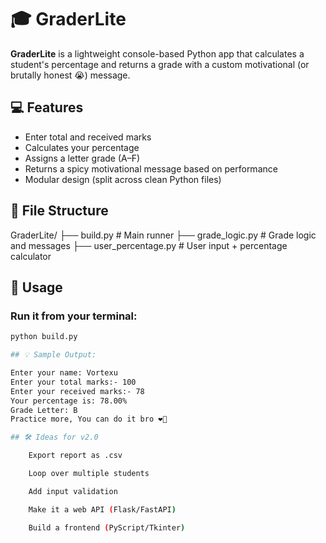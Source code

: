 # 🎓 GraderLite

**GraderLite** is a lightweight console-based Python app that calculates a student's percentage and returns a grade with a custom motivational (or brutally honest 😭) message.

## 💻 Features

- Enter total and received marks
- Calculates your percentage
- Assigns a letter grade (A–F)
- Returns a spicy motivational message based on performance
- Modular design (split across clean Python files)

## 📂 File Structure

GraderLite/
├── build.py # Main runner
├── grade_logic.py # Grade logic and messages
├── user_percentage.py # User input + percentage calculator


## 🚀 Usage

### Run it from your terminal:

```bash
python build.py

## 💡 Sample Output:

Enter your name: Vortexu
Enter your total marks:- 100
Enter your received marks:- 78
Your percentage is: 78.00%
Grade Letter: B
Practice more, You can do it bro ❤️🌻

## 🛠️ Ideas for v2.0

    Export report as .csv

    Loop over multiple students

    Add input validation

    Make it a web API (Flask/FastAPI)

    Build a frontend (PyScript/Tkinter)


